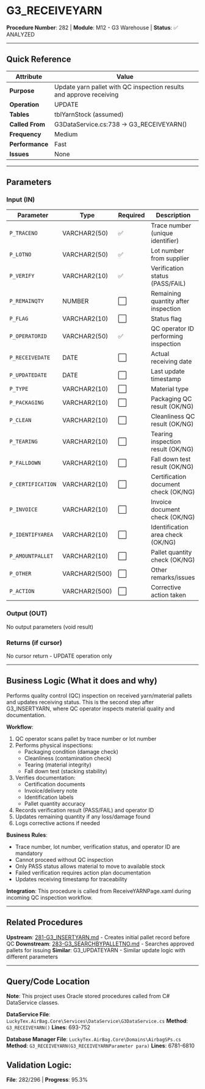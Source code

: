 # G3_RECEIVEYARN

**Procedure Number**: 282 | **Module**: M12 - G3 Warehouse | **Status**: ✅ ANALYZED

---

## Quick Reference

| Attribute | Value |
|-----------|-------|
| **Purpose** | Update yarn pallet with QC inspection results and approve receiving |
| **Operation** | UPDATE |
| **Tables** | tblYarnStock (assumed) |
| **Called From** | G3DataService.cs:738 → G3_RECEIVEYARN() |
| **Frequency** | Medium |
| **Performance** | Fast |
| **Issues** | None |

---

## Parameters

### Input (IN)

| Parameter | Type | Required | Description |
|-----------|------|----------|-------------|
| `P_TRACENO` | VARCHAR2(50) | ✅ | Trace number (unique identifier) |
| `P_LOTNO` | VARCHAR2(50) | ✅ | Lot number from supplier |
| `P_VERIFY` | VARCHAR2(10) | ✅ | Verification status (PASS/FAIL) |
| `P_REMAINQTY` | NUMBER | ⬜ | Remaining quantity after inspection |
| `P_FLAG` | VARCHAR2(10) | ⬜ | Status flag |
| `P_OPERATORID` | VARCHAR2(50) | ✅ | QC operator ID performing inspection |
| `P_RECEIVEDATE` | DATE | ⬜ | Actual receiving date |
| `P_UPDATEDATE` | DATE | ⬜ | Last update timestamp |
| `P_TYPE` | VARCHAR2(10) | ⬜ | Material type |
| `P_PACKAGING` | VARCHAR2(10) | ⬜ | Packaging QC result (OK/NG) |
| `P_CLEAN` | VARCHAR2(10) | ⬜ | Cleanliness QC result (OK/NG) |
| `P_TEARING` | VARCHAR2(10) | ⬜ | Tearing inspection result (OK/NG) |
| `P_FALLDOWN` | VARCHAR2(10) | ⬜ | Fall down test result (OK/NG) |
| `P_CERTIFICATION` | VARCHAR2(10) | ⬜ | Certification document check (OK/NG) |
| `P_INVOICE` | VARCHAR2(10) | ⬜ | Invoice document check (OK/NG) |
| `P_IDENTIFYAREA` | VARCHAR2(10) | ⬜ | Identification area check (OK/NG) |
| `P_AMOUNTPALLET` | VARCHAR2(10) | ⬜ | Pallet quantity check (OK/NG) |
| `P_OTHER` | VARCHAR2(500) | ⬜ | Other remarks/issues |
| `P_ACTION` | VARCHAR2(500) | ⬜ | Corrective action taken |

### Output (OUT)

No output parameters (void result)

### Returns (if cursor)

No cursor return - UPDATE operation only

---

## Business Logic (What it does and why)

Performs quality control (QC) inspection on received yarn/material pallets and updates receiving status. This is the second step after G3_INSERTYARN, where QC operator inspects material quality and documentation.

**Workflow**:
1. QC operator scans pallet by trace number or lot number
2. Performs physical inspections:
   - Packaging condition (damage check)
   - Cleanliness (contamination check)
   - Tearing (material integrity)
   - Fall down test (stacking stability)
3. Verifies documentation:
   - Certification documents
   - Invoice/delivery note
   - Identification labels
   - Pallet quantity accuracy
4. Records verification result (PASS/FAIL) and operator ID
5. Updates remaining quantity if any loss/damage found
6. Logs corrective actions if needed

**Business Rules**:
- Trace number, lot number, verification status, and operator ID are mandatory
- Cannot proceed without QC inspection
- Only PASS status allows material to move to available stock
- Failed verification requires action plan documentation
- Updates receiving timestamp for traceability

**Integration**: This procedure is called from ReceiveYARNPage.xaml during incoming QC inspection workflow.

---

## Related Procedures

**Upstream**: [281-G3_INSERTYARN.md](./281-G3_INSERTYARN.md) - Creates initial pallet record before QC
**Downstream**: [283-G3_SEARCHBYPALLETNO.md](./283-G3_SEARCHBYPALLETNO.md) - Searches approved pallets for issuing
**Similar**: G3_UPDATEYARN - Similar update logic with different parameters

---

## Query/Code Location

**Note**: This project uses Oracle stored procedures called from C# DataService classes.

**DataService File**: `LuckyTex.AirBag.Core\Services\DataService\G3DataService.cs`
**Method**: `G3_RECEIVEYARN()`
**Lines**: 693-752

**Database Manager File**: `LuckyTex.AirBag.Core\Domains\AirbagSPs.cs`
**Method**: `G3_RECEIVEYARN(G3_RECEIVEYARNParameter para)`
**Lines**: 6781-6810

**Validation Logic**:
---

**File**: 282/296 | **Progress**: 95.3%
